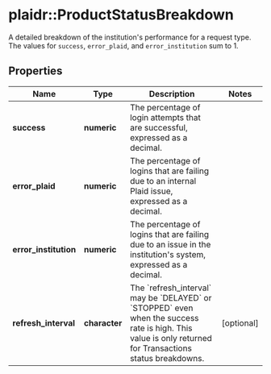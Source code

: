 # plaidr::ProductStatusBreakdown

A detailed breakdown of the institution's performance for a request type. The values for `success`, `error_plaid`, and `error_institution` sum to 1.

## Properties
Name | Type | Description | Notes
------------ | ------------- | ------------- | -------------
**success** | **numeric** | The percentage of login attempts that are successful, expressed as a decimal. | 
**error_plaid** | **numeric** | The percentage of logins that are failing due to an internal Plaid issue, expressed as a decimal.  | 
**error_institution** | **numeric** | The percentage of logins that are failing due to an issue in the institution&#39;s system, expressed as a decimal. | 
**refresh_interval** | **character** | The &#x60;refresh_interval&#x60; may be &#x60;DELAYED&#x60; or &#x60;STOPPED&#x60; even when the success rate is high. This value is only returned for Transactions status breakdowns. | [optional] 


